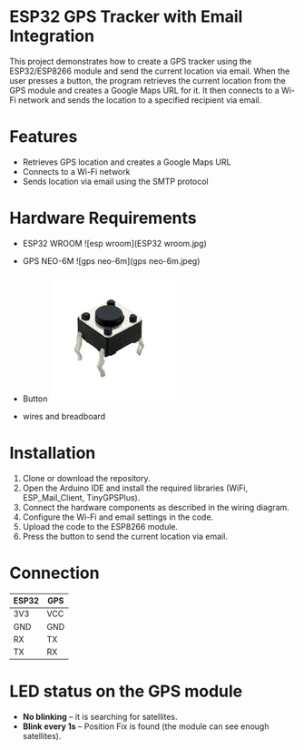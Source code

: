 # ESP32 GPS Tracker with Email Integration
This project demonstrates how to create a GPS tracker using the ESP32/ESP8266 module and send the current location via email. When the user presses a button, the program retrieves the current location from the GPS module and creates a Google Maps URL for it. It then connects to a Wi-Fi network and sends the location to a specified recipient via email.

# Features
- Retrieves GPS location and creates a Google Maps URL
- Connects to a Wi-Fi network
- Sends location via email using the SMTP protocol

# Hardware Requirements
- ESP32 WROOM
![esp wroom](ESP32 wroom.jpg)

- GPS NEO-6M
![gps neo-6m](gps neo-6m.jpeg)

- Button
![button](button.jfif)

- wires and breadboard

# Installation
1. Clone or download the repository.
2. Open the Arduino IDE and install the required libraries (WiFi, ESP_Mail_Client, TinyGPSPlus).
3. Connect the hardware components as described in the wiring diagram.
4. Configure the Wi-Fi and email settings in the code.
5. Upload the code to the ESP8266 module.
6. Press the button to send the current location via email.

# Connection 
| **ESP32** | **GPS**   |
|-------|-------|
| 3V3 | VCC  |
| GND | GND  |
| RX  |  TX  |
| TX  |  RX  |

# LED status on the GPS module
- **No blinking** – it is searching for satellites.</br>
- **Blink every 1s** – Position Fix is found (the module can see enough satellites).


